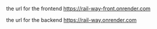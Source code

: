 the url for the frontend https://rail-way-front.onrender.com

the url for the backend https://rail-way.onrender.com

